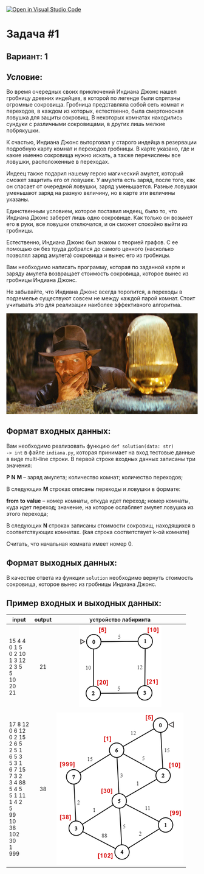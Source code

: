[![Open in Visual Studio Code](https://classroom.github.com/assets/open-in-vscode-718a45dd9cf7e7f842a935f5ebbe5719a5e09af4491e668f4dbf3b35d5cca122.svg)](https://classroom.github.com/online_ide?assignment_repo_id=12325033&assignment_repo_type=AssignmentRepo)
# Задача #1
## Вариант: 1
## Условие:

Во время очередных своих приключений Индиана Джонс нашел гробницу древних индейцев, в
которой по легенде были спрятаны огромные сокровища. Гробница представляла собой сеть комнат
и переходов, в каждом из которых, естественно, была смертоносная ловушка для защиты сокровищ. В
некоторых комнатах находились сундуки с различными сокровищами, в других лишь мелкие
побрякушки.

К счастью, Индиана Джонс выторговал у старого индейца в резервации подробную карту комнат и
переходов гробницы. В карте указано, где и какие именно сокровища нужно искать, а также
перечислены все ловушки, расположенные в переходах.

Индеец также подарил нашему герою магический амулет, который сможет защитить его от ловушек.
У амулета есть заряд, после того, как он спасает от очередной ловушки, заряд уменьшается. Разные
ловушки уменьшают заряд на разную величину, но в карте эти величины указаны.

Единственным условием, которое поставил индеец, было то, что Индиана Джонс заберет лишь одно
сокровище. Как только он возьмет его в руки, все ловушки отключатся, и он сможет спокойно выйти
из гробницы.

Естественно, Индиана Джонс был знаком с теорией графов. С ее помощью он без труда добрался до
самого ценного (насколько позволял заряд амулета) сокровища и вынес его из гробницы.

Вам необходимо написать программу, которая по заданной карте и заряду амулета возвращает
стоимость сокровища, которое вынес из гробницы Индиана Джонс.

Не забывайте, что Индиана Джонс всегда торопится, а переходы в подземелье существуют совсем не
между каждой парой комнат. Стоит учитывать это для реализации наиболее эффективного
алгоритма.

![Indiana Jones](./pictures/indiana.png)

## Формат входных данных:
Вам необходимо реализовать функцию <code>def solution(data: str) -> int</code> в файле <code>indiana.py</code>, которая принимает на вход тестовые данные в виде multi-line строки. В первой строке входных данных записаны три значения:

**P** **N** **M** – заряд амулета; количество комнат; количество переходов;

В следующих **M** строках описаны переходы и ловушки в формате:

**from** **to** **value** – номер комнаты, откуда идет переход; номер комнаты, куда идет переход; значение, на которое ослабляет амулет ловушка из этого перехода;

В следующих **N** строках записаны стоимости сокровищ, находящихся в соответствующих комнатах. (kая строка соответствует k-ой комнате)

Считать, что начальная комната имеет номер 0.

## Формат выходных данных:
В качестве ответа из функции <code>solution</code> необходимо вернуть стоимость сокровища, которое вынес из гробницы Индиана Джонс.

## Пример входных и выходных данных:

|   input  |     output    |  устройство лабиринта |
|----------|:-------------:|:-------:|   
| 15 4 4 <br/>0 1 5<br/>0 2 10<br/>1 3 12<br/>2 3 5<br/>5<br/>10<br/>20<br/>21|21|![устройство лабиринта №1](./pictures/1.png)|
||||
| 17 8 12<br/>0 6 12<br/>0 2 15<br/>2 6 5<br/>2 5 1<br/>6 5 3<br/>5 3 1<br/>6 7 15<br/>7 3 2<br/>3 4 88<br/>5 4 5<br/>5 1 11<br/>1 4 2<br/>5<br/>99<br/>10<br/>38<br/>102<br/>30<br/>1<br/>999<br/>|38|![устройство лабиринта №2](./pictures/2.png)|
